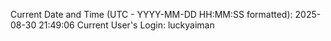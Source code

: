 Current Date and Time (UTC - YYYY-MM-DD HH:MM:SS formatted): 2025-08-30 21:49:06
Current User's Login: luckyaiman
